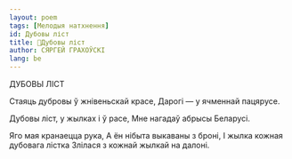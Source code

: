 ```yaml
---
layout: poem
tags: [Мелодыя натхнення]
id: Дубовы ліст
title: 🚧Дубовы ліст
author: СЯРГЕЙ ГРАХОЎСКІ
lang: be
---
```



 
ДУБОВЫ  ЛІСТ

Стаяць дубровы ў жнівеньскай красе, Дарогі — у ячменнай пацярусе.

Дубовы ліст, у жылках і ў pace, Мне нагадаў абрысы Беларусі.

Яго мая кранаецца рука, А ён нібыта выкаваны з броні, I жылка кожная дубовага лістка Злілася з кожнай жылкай на далоні.
